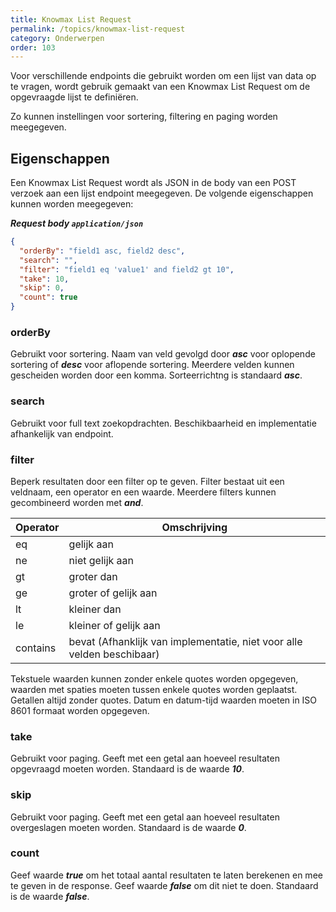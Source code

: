 ```yaml
---
title: Knowmax List Request
permalink: /topics/knowmax-list-request
category: Onderwerpen
order: 103
---
```


Voor verschillende endpoints die gebruikt worden om een lijst van data op te vragen, wordt gebruik gemaakt van een Knowmax List Request om de opgevraagde lijst te definiëren. 

Zo kunnen instellingen voor sortering, filtering en paging worden meegegeven.

## Eigenschappen
Een Knowmax List Request wordt als JSON in de body van een POST verzoek aan een lijst endpoint meegegeven. De volgende eigenschappen kunnen worden meegegeven:

***Request body ```application/json```***
```json
{
  "orderBy": "field1 asc, field2 desc",
  "search": "",
  "filter": "field1 eq 'value1' and field2 gt 10",
  "take": 10,
  "skip": 0,
  "count": true
}
```

### orderBy
Gebruikt voor sortering. Naam van veld gevolgd door ***asc*** voor oplopende sortering of ***desc*** voor aflopende sortering. Meerdere velden kunnen gescheiden worden door een komma. Sorteerrichtng is standaard ***asc***.

### search
Gebruikt voor full text zoekopdrachten. Beschikbaarheid en implementatie afhankelijk van endpoint.

### filter
Beperk resultaten door een filter op te geven. Filter bestaat uit een veldnaam, een operator en een waarde. Meerdere filters kunnen gecombineerd worden met ***and***. 

Operator | Omschrijving
--- | ---
eq | gelijk aan
ne | niet gelijk aan
gt | groter dan
ge | groter of gelijk aan
lt | kleiner dan
le | kleiner of gelijk aan
contains | bevat (Afhanklijk van implementatie, niet voor alle velden beschibaar)

Tekstuele waarden kunnen zonder enkele quotes worden opgegeven, waarden met spaties moeten tussen enkele quotes worden geplaatst. Getallen altijd zonder quotes. Datum en datum-tijd waarden moeten in ISO 8601 formaat worden opgegeven.

### take
Gebruikt voor paging. Geeft met een getal aan hoeveel resultaten opgevraagd moeten worden. Standaard is de waarde ***10***.

### skip
Gebruikt voor paging. Geeft met een getal aan hoeveel resultaten overgeslagen moeten worden. Standaard is de waarde ***0***.

### count
Geef waarde ***true*** om het totaal aantal resultaten te laten berekenen en mee te geven in de response. Geef waarde ***false*** om dit niet te doen. Standaard is de waarde ***false***.


